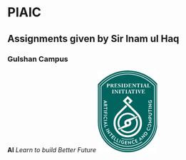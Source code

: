 # PIAIC
## Assignments given by Sir Inam ul Haq
### Gulshan Campus

**AI** *Learn to build Better Future*
![PIAIC](https://github.com/khizra-ali/Python-Practice/blob/master/PIAIC.png)
